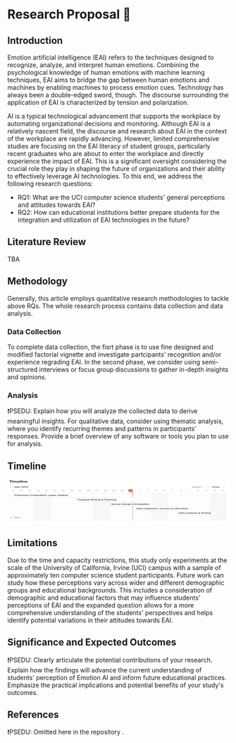 # Research Proposal 📃

## Introduction
Emotion artificial intelligence (EAI) refers to the techniques designed to recognize, analyze, and interpret human emotions. Combining the psychological knowledge of human emotions with machine learning techniques, EAI aims to bridge the gap between human emotions and machines by enabling machines to process emotion cues. Technology has always been a double-edged sword, though. The discourse surrounding the application of EAI is characterized by tension and polarization.

AI is a typical technological advancement that supports the workplace by automating organizational decisions and monitoring. Although EAI is a relatively nascent field, the discourse and research about EAI in the context of the workplace are rapidly advancing. However, limited comprehensive studies are focusing on the EAI literacy of student groups, particularly recent graduates who are about to enter the workplace and directly experience the impact of EAI. This is a significant oversight considering the crucial role they play in shaping the future of organizations and their ability to effectively leverage AI technologies. To this end, we address the following research questions:

* RQ1: What are the UCI computer science students' general perceptions and attitudes towards EAI?
* RQ2: How can educational institutions better prepare students for the integration and utilization of EAI technologies in the future?



## Literature Review
TBA 


## Methodology
Generally, this article employs quanlitative research methodologies to tackle above RQs. The whole research process contains data collection and data analysis.


### Data Collection
To complete data collection, the fisrt phase is to use fine designed and modified factorial vignette and investigate partcipants' recognition and/or experience regrading EAI. In the second phase, we consider using semi-structured interviews or focus group discussions to gather in-depth insights and opinions. 


<!-- ### Sampling Strategy
Describe your sampling strategy and the criteria for participant selection. Since you have a small sample size, consider purposive sampling, selecting students who have varying levels of familiarity with Emotion AI. Explain how this strategy will enable you to capture diverse perspectives. -->


### Analysis
❗️PSEDU: Explain how you will analyze the collected data to derive meaningful insights. For qualitative data, consider using thematic analysis, where you identify recurring themes and patterns in participants' responses. Provide a brief overview of any software or tools you plan to use for analysis.


## Timeline
<p align="center">
  <img src="img-folder/timeline.png" alt="TIMELINE" width="600" height="100">
</p>


## Limitations
Due to the time and capacity restrictions, this study only experiments at the scale of the University of California, Irvine (UCI) campus with a sample of approximately ten computer science student participants. Future work can study how these perceptions vary across wider and different demographic groups and educational backgrounds. This includes a consideration of demographic and educational factors that may influence students' perceptions of EAI and the expanded question allows for a more comprehensive understanding of the students' perspectives and helps identify potential variations in their attitudes towards EAI. 


## Significance and Expected Outcomes
❗️PSEDU: Clearly articulate the potential contributions of your research. Explain how the findings will advance the current understanding of students' perception of Emotion AI and inform future educational practices. Emphasize the practical implications and potential benefits of your study's outcomes.

## References
❗️PSEDU: Omitted here in the repository .

